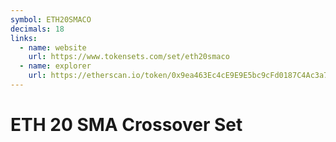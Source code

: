 ```yaml
---
symbol: ETH20SMACO
decimals: 18
links:
  - name: website
    url: https://www.tokensets.com/set/eth20smaco
  - name: explorer
    url: https://etherscan.io/token/0x9ea463Ec4cE9E9E5bc9cFd0187C4Ac3a70DD951D
---
```


# ETH 20 SMA Crossover Set
